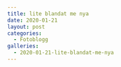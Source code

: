 ```yaml
---
title: lite blandat me nya
date: 2020-01-21
layout: post
categories:
  - Fotoblogg
galleries:
  - 2020-01-21-lite-blandat-me-nya
---
```

